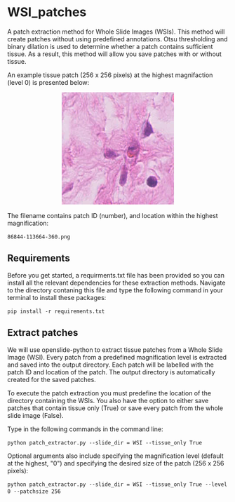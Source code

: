 # WSI_patches
A patch extraction method for Whole Slide Images (WSIs). This method will create patches without using predefined annotations. Otsu thresholding and binary dilation is used to determine whether a patch contains sufficient tissue. As a result, this method will allow you save patches with or without tissue. 

An example tissue patch (256 x 256 pixels) at the highest magnifaction (level 0) is presented below: 

<p align="center">
  <img src= "images/86844-113664-34560.png">
</p>
The filename contains patch ID (number), and location within the highest magnification:

~~~
86844-113664-360.png
~~~

## Requirements
Before you get started, a requirments.txt file has been provided so you can install all the relevant dependencies for these extraction methods. Navigate to the directory contaning this file and type the following command in your terminal to install these packages:
~~~
pip install -r requirements.txt
~~~

## Extract patches

We will use openslide-python to extract tissue patches from a Whole Slide Image (WSI). Every patch from a predefined magnification level is extracted and saved into the output directory. Each patch will be labelled with the patch ID and location of the patch. The output directory is automatically created for the saved patches.

To execute the patch extraction you must predefine the location of the directory containing the WSIs. You also have the option to either save patches that contain tissue only (True) or save every patch from the whole slide image (False). 

Type in the following commands in the command line:
~~~
python patch_extractor.py --slide_dir = WSI --tissue_only True
~~~

Optional arguments also include specifying the magnification level (default at the highest, "0") and specifying the desired size of the patch (256 x 256 pixels):
~~~
python patch_extractor.py --slide_dir = WSI --tissue_only True --level 0 --patchsize 256
~~~
